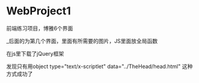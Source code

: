 # WebProject1
前端练习项目，博雅6个界面  

_后面的为第几个界面，里面有所需要的图片，JS里面放全局函数  


在js里下载了jQuery框架

发现只有用object  type="text/x-scriptlet" data="../TheHead/head.html" 
这种方式成功了